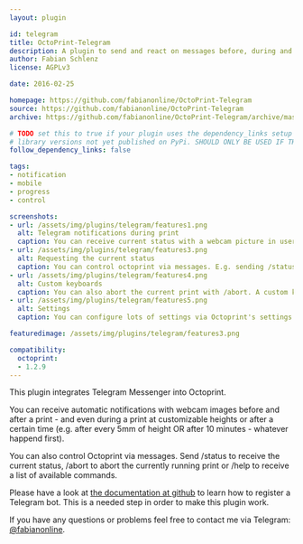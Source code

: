 ```yaml
---
layout: plugin

id: telegram
title: OctoPrint-Telegram
description: A plugin to send and react on messages before, during and after a print via Telegram Messenger.
author: Fabian Schlenz
license: AGPLv3

date: 2016-02-25

homepage: https://github.com/fabianonline/OctoPrint-Telegram
source: https://github.com/fabianonline/OctoPrint-Telegram
archive: https://github.com/fabianonline/OctoPrint-Telegram/archive/master.zip

# TODO set this to true if your plugin uses the dependency_links setup parameter to include
# library versions not yet published on PyPi. SHOULD ONLY BE USED IF THERE IS NO OTHER OPTION!
follow_dependency_links: false

tags:
- notification
- mobile
- progress
- control

screenshots:
- url: /assets/img/plugins/telegram/features1.png
  alt: Telegram notifications during print
  caption: You can receive current status with a webcam picture in user-definable intervals.
- url: /assets/img/plugins/telegram/features3.png
  alt: Requesting the current status
  caption: You can control octoprint via messages. E.g. sending /status lets the Plugin send you the current status.
- url: /assets/img/plugins/telegram/features4.png
  alt: Custom keyboards
  caption: You can also abort the current print with /abort. A custom keyboard is shown for confirmation.
- url: /assets/img/plugins/telegram/features5.png
  alt: Settings
  caption: You can configure lots of settings via Octoprint's settings. (Or you can use /settings to change them via Telegram.)

featuredimage: /assets/img/plugins/telegram/features3.png

compatibility:
  octoprint:
  - 1.2.9
---
```


This plugin integrates Telegram Messenger into Octoprint.

You can receive automatic notifications with webcam images before and after a print -
and even during a print at customizable heights or after a certain time (e.g. after every
5mm of height OR after 10 minutes - whatever happend first).

You can also control Octoprint via messages. Send /status to receive the current status,
/abort to abort the currently running print or /help to receive a list of available commands.

Please have a look at [the documentation at github](https://github.com/fabianonline/OctoPrint-Telegram/blob/stable/README.md) 
to learn how to register a Telegram bot. This is a needed step in order to make this plugin work.

If you have any questions or problems feel free to contact me via Telegram: [@fabianonline](http://telegram.me/fabianonline).
